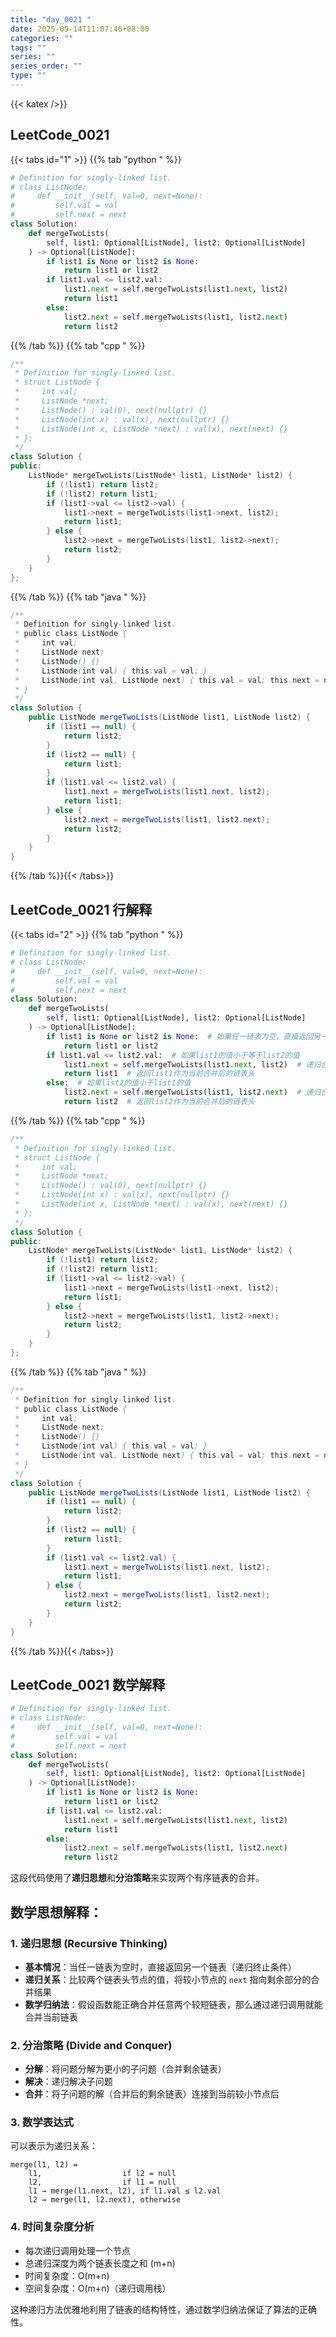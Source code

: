 ```yaml
---
title: "day_0021 "
date: 2025-09-14T11:07:46+08:00
categories: ""
tags: ""
series: ""
series_order: ""
type: ""
---
```


{{< katex />}}


## LeetCode_0021 

{{< tabs id="1" >}}
{{% tab "python " %}}

```python 
# Definition for singly-linked list.
# class ListNode:
#     def __init__(self, val=0, next=None):
#         self.val = val
#         self.next = next
class Solution:
    def mergeTwoLists(
        self, list1: Optional[ListNode], list2: Optional[ListNode]
    ) -> Optional[ListNode]:
        if list1 is None or list2 is None:
            return list1 or list2
        if list1.val <= list2.val:
            list1.next = self.mergeTwoLists(list1.next, list2)
            return list1
        else:
            list2.next = self.mergeTwoLists(list1, list2.next)
            return list2 
```

{{% /tab %}}
{{% tab "cpp " %}}

```cpp 
/**
 * Definition for singly-linked list.
 * struct ListNode {
 *     int val;
 *     ListNode *next;
 *     ListNode() : val(0), next(nullptr) {}
 *     ListNode(int x) : val(x), next(nullptr) {}
 *     ListNode(int x, ListNode *next) : val(x), next(next) {}
 * };
 */
class Solution {
public:
    ListNode* mergeTwoLists(ListNode* list1, ListNode* list2) {
        if (!list1) return list2;
        if (!list2) return list1;
        if (list1->val <= list2->val) {
            list1->next = mergeTwoLists(list1->next, list2);
            return list1;
        } else {
            list2->next = mergeTwoLists(list1, list2->next);
            return list2;
        }
    }
}; 
```

{{% /tab %}}
{{% tab "java " %}}

```java 
/**
 * Definition for singly-linked list.
 * public class ListNode {
 *     int val;
 *     ListNode next;
 *     ListNode() {}
 *     ListNode(int val) { this.val = val; }
 *     ListNode(int val, ListNode next) { this.val = val; this.next = next; }
 * }
 */
class Solution {
    public ListNode mergeTwoLists(ListNode list1, ListNode list2) {
        if (list1 == null) {
            return list2;
        }
        if (list2 == null) {
            return list1;
        }
        if (list1.val <= list2.val) {
            list1.next = mergeTwoLists(list1.next, list2);
            return list1;
        } else {
            list2.next = mergeTwoLists(list1, list2.next);
            return list2;
        }
    }
} 
```

{{% /tab %}}{{< /tabs>}}

## LeetCode_0021  行解释

{{< tabs id="2" >}}
{{% tab "python " %}}

```python 
# Definition for singly-linked list.
# class ListNode:
#     def __init__(self, val=0, next=None):
#         self.val = val
#         self.next = next
class Solution:
    def mergeTwoLists(
        self, list1: Optional[ListNode], list2: Optional[ListNode]
    ) -> Optional[ListNode]:
        if list1 is None or list2 is None:  # 如果任一链表为空，直接返回另一个链表
            return list1 or list2
        if list1.val <= list2.val:  # 如果list1的值小于等于list2的值
            list1.next = self.mergeTwoLists(list1.next, list2)  # 递归合并list1的下一个节点和list2
            return list1  # 返回list1作为当前合并后的链表头
        else:  # 如果list2的值小于list1的值
            list2.next = self.mergeTwoLists(list1, list2.next)  # 递归合并list1和list2的下一个节点
            return list2  # 返回list2作为当前合并后的链表头
```

{{% /tab %}}
{{% tab "cpp " %}}

```cpp 
/**
 * Definition for singly-linked list.
 * struct ListNode {
 *     int val;
 *     ListNode *next;
 *     ListNode() : val(0), next(nullptr) {}
 *     ListNode(int x) : val(x), next(nullptr) {}
 *     ListNode(int x, ListNode *next) : val(x), next(next) {}
 * };
 */
class Solution {
public:
    ListNode* mergeTwoLists(ListNode* list1, ListNode* list2) {
        if (!list1) return list2;
        if (!list2) return list1;
        if (list1->val <= list2->val) {
            list1->next = mergeTwoLists(list1->next, list2);
            return list1;
        } else {
            list2->next = mergeTwoLists(list1, list2->next);
            return list2;
        }
    }
}; 
```

{{% /tab %}}
{{% tab "java " %}}

```java 
/**
 * Definition for singly-linked list.
 * public class ListNode {
 *     int val;
 *     ListNode next;
 *     ListNode() {}
 *     ListNode(int val) { this.val = val; }
 *     ListNode(int val, ListNode next) { this.val = val; this.next = next; }
 * }
 */
class Solution {
    public ListNode mergeTwoLists(ListNode list1, ListNode list2) {
        if (list1 == null) {
            return list2;
        }
        if (list2 == null) {
            return list1;
        }
        if (list1.val <= list2.val) {
            list1.next = mergeTwoLists(list1.next, list2);
            return list1;
        } else {
            list2.next = mergeTwoLists(list1, list2.next);
            return list2;
        }
    }
} 
```

{{% /tab %}}{{< /tabs>}}

## LeetCode_0021  数学解释

```python 
# Definition for singly-linked list.
# class ListNode:
#     def __init__(self, val=0, next=None):
#         self.val = val
#         self.next = next
class Solution:
    def mergeTwoLists(
        self, list1: Optional[ListNode], list2: Optional[ListNode]
    ) -> Optional[ListNode]:
        if list1 is None or list2 is None:
            return list1 or list2
        if list1.val <= list2.val:
            list1.next = self.mergeTwoLists(list1.next, list2)
            return list1
        else:
            list2.next = self.mergeTwoLists(list1, list2.next)
            return list2 
```


这段代码使用了**递归思想**和**分治策略**来实现两个有序链表的合并。

## 数学思想解释：

### 1. 递归思想 (Recursive Thinking)
- **基本情况**：当任一链表为空时，直接返回另一个链表（递归终止条件）
- **递归关系**：比较两个链表头节点的值，将较小节点的 `next` 指向剩余部分的合并结果
- **数学归纳法**：假设函数能正确合并任意两个较短链表，那么通过递归调用就能合并当前链表

### 2. 分治策略 (Divide and Conquer)
- **分解**：将问题分解为更小的子问题（合并剩余链表）
- **解决**：递归解决子问题
- **合并**：将子问题的解（合并后的剩余链表）连接到当前较小节点后

### 3. 数学表达式
可以表示为递归关系：
```
merge(l1, l2) = 
    l1,                  if l2 = null
    l2,                  if l1 = null  
    l1 → merge(l1.next, l2), if l1.val ≤ l2.val
    l2 → merge(l1, l2.next), otherwise
```

### 4. 时间复杂度分析
- 每次递归调用处理一个节点
- 总递归深度为两个链表长度之和 (m+n)
- 时间复杂度：O(m+n)
- 空间复杂度：O(m+n)（递归调用栈）

这种递归方法优雅地利用了链表的结构特性，通过数学归纳法保证了算法的正确性。


